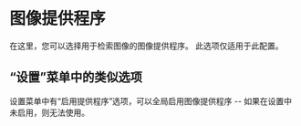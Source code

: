 # 图像提供程序

在这里，您可以选择用于检索图像的图像提供程序。 此选项仅适用于此配置。

## “设置”菜单中的类似选项

设置菜单中有“启用提供程序”选项，可以全局启用图像提供程序 -- 如果在设置中未启用，则无法使用。
